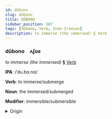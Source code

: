 ```yaml
---
id: dûbono
slug: dûbono
title: DÛBONO
sidebar_position: 507
tags: [dûbono, Verb, Indo-Iranian]
description: to immerse (the immersed) § Verb
---
```


### dûbono&emsp;<span kind="abugida">ʌʄʋƨ</span>

*to immerse (the immersed)* **§** [Verb](../../tags/Verb)

**IPA**: /ˈdu.bɑ.nɑ/

**Verb**: to immerse/submerge

**Noun**: the immersed/submerged

**Modifier**: immersible/submersible

<details>
    <summary>Origin</summary>
    Hindi डुबाना ḍubānā [ɖʊ.bäː.näː]<br/>
    <em>Indo-Iranian Language Family</em>
</details>